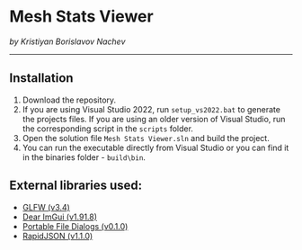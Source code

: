 # Mesh Stats Viewer
*by Kristiyan Borislavov Nachev*

***

## Installation
1. Download the repository.
2. If you are using Visual Studio 2022, run `setup_vs2022.bat` to generate the projects files. If you are using an older version of Visual Studio, run the corresponding script in the `scripts` folder.
3. Open the solution file `Mesh Stats Viewer.sln` and build the project.
4. You can run the executable directly from Visual Studio or you can find it in the binaries folder - `build\bin`.

## External libraries used:
- [GLFW (v3.4)](https://github.com/glfw/glfw) 
- [Dear ImGui (v1.91.8)](https://github.com/ocornut/imgui) 
- [Portable File Dialogs (v0.1.0)](https://github.com/samhocevar/portable-file-dialogs) 
- [RapidJSON (v1.1.0)](https://github.com/Tencent/rapidjson) 